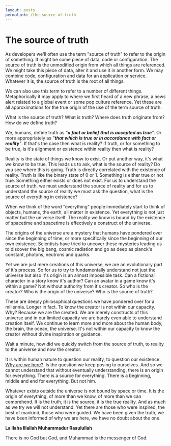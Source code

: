 ```yaml
---
layout: posts
permalink: /the-source-of-truth
---
```


# The source of truth

As developers we'll often use the term "source of truth" to refer to the origin of something. It might be some piece of data, code or configuration. 
The source of truth is the unmodified origin from which all things are referenced. We might take this piece of data, alter it and use it in another 
form. We may combine code, configuration and data for an application or service. Whatever it is, the source of truth is the root of all things.

We can also use this term to refer to a number of different things. Metaphorically it may apply to where we first heard of a new phrase, a news alert related 
to a global event or some pop culture reference. Yet these are all approximations for the true origin of the use of the term source of truth. 

What is the source of truth? What is truth? Where does truth originate from? How do we define truth?

We, humans, define truth as *"**a fact or belief that is accepted as true**"*. Or more appropriately as *"**that which is true or in accordance with fact or reality**"*. 
If that's the case then what is reality? If truth, or for something to be true, is it's alignment or existence within reality then what is reality?

Reality is the state of things we know to exist. Or put another way, it's what we know to be true. This leads us to ask, what is the source of reality? Do you see where 
this is going. Truth is directly correlated with the existence of reality. Truth is like the binary state of 0 or 1. Something is either true or not true. Something either 
exists or does not exist. For us to understand the source of truth, we must understand the source of reality and for us to understand the source of reality we must ask 
the question, what is the source of everything in existence?

When we think of the word "everything" people immediately start to think of objects, humans, the earth, all matter in existence. Yet everything is not just matter but 
the universe itself. The reality we know is bound by the existence of spacetime and spacetime is effectively a construct of the universe. 

The origins of the universe are a mystery that humans have pondered over since the beginning of time, or more specifically since the beginning of our own existence. 
Scientists have tried to uncover these mysteries leading us to discover the big bang, cosmic radiation and go as deep as planck's constant, photons, neutrons and quarks.

Yet we are just mere creations of this universe, we are an evolutionary part of it's process. So for us to try to fundamentally understand not just the universe but also 
it's origin is an almost impossible task. Can a fictional character in a story know it's author? Can an avatar in a game know it's within a game? Not without authority 
from it's creator. So who is the creator? Who is the origin of the universe? Who is the source of truth?

These are deeply philosophical questions we have pondered over for a millennia. Longer in fact. To know the creator is not within our capacity. Why? Because we are the 
created. We are merely constructs of this universe and in our limited capacity we are barely even able to understand creation itself. We continue to learn more and 
more about the human body, the brain, the ocean, the universe. It's not within our capacity to know the creator without divine inspiration or guidance.

Wait a minute, how did we quickly switch from the source of truth, to reality to the universe and now the creator. 

It is within human nature to question our reality, to question our existence. <a href="/why-are-we-here">Why are we here?</a>. Is the question we keep posing to 
ourselves. And so we cannot understand that without eventually understanding, there is an origin for everything. There is a source for everything. There is a beginning, 
middle and end for everything. But not him.

Whatever exists outside the universe is not bound by space or time. It is the origin of everything, of more than we know, of more than we can comprehend. It is the truth, 
it is the source, it is the true reality. And as much as we try we will not understand. Yet there are those who were inspired, the best of mankind, those who were guided. 
We have been given the truth, we have been informed of why we are here, we have no doubt about the one.

**La Ilaha Illallah Muhammadur Rasulullah**

There is no God but God, and Muhammad is the messenger of God.
